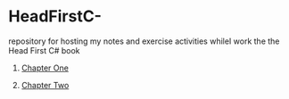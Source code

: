 # HeadFirstC-
repository for hosting my notes and exercise activities whileI work the the Head First C# book

<ol>
<li>

[Chapter One](Chapter1)

</li>
<li>

[Chapter Two](Chapter2)

</li>
</ol>